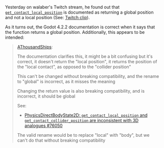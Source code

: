 Yesterday on walaber's Twitch stream, he found out that [`get_contact_local_position`](https://docs.godotengine.org/en/4.2/classes/class_physicsdirectbodystate3d.html#class-physicsdirectbodystate3d-method-get-contact-local-position) is documented as returning a global position and not a local position (See: [Twitch clip](https://www.twitch.tv/walaber/clip/MistyAffluentSalamanderOSfrog-mtx4jXJfb1tyN1QR)).

As it turns out, the Godot 4.2.2 documentation is correct when it says that the function returns a global position. Additionally, this appears to be intended:

> [AThousandShips](https://github.com/godotengine/godot/issues/89938#issuecomment-2022364558):
>
> The documentation clarifies this, it might be a bit confusing but it's correct, it doesn't return the "local position", it returns the position of the "local contact", as opposed to the "collider position"
>
> This can't be changed without breaking compatibility, and the rename to "global" is incorrect, as it misses the meaning
>
> Changing the return value is also breaking compatibility, and is incorrect, it should be global
>
> See:
> - [PhysicsDirectBodyState2D: `get_contact_local_position` and `get_contact_collider_position` are inconsistent with 3D analogues #76050](https://github.com/godotengine/godot/issues/76050)
>
> The valid rename would be to replace "local" with "body", but we can't do that without breaking compatibility

